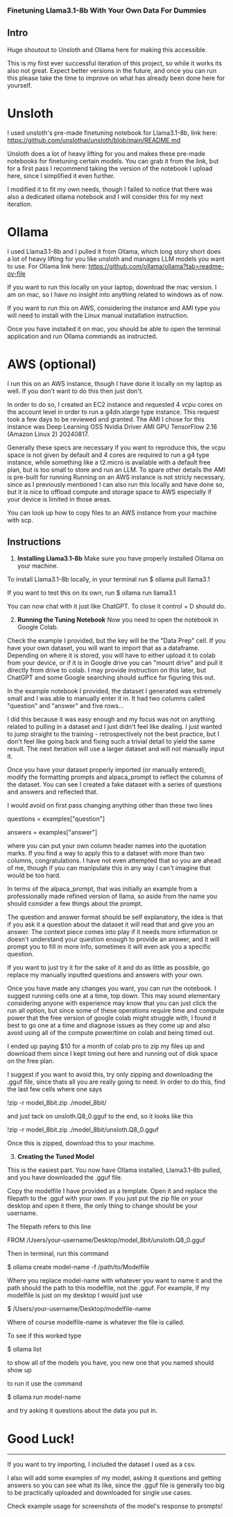 ### Finetuning Llama3.1-8b With Your Own Data For Dummies 

## Intro

Huge shoutout to Unsloth and Ollama here for making this accessible.

This is my first ever successful iteration of this project, so while it works its also not great. Expect better versions in the future, and once you can run this please take the time to improve on what has already been done here for yourself.

# Unsloth

I used unsloth's pre-made finetuning notebook for Llama3.1-8b, link here:
https://github.com/unslothai/unsloth/blob/main/README.md

Unsloth does a lot of heavy lifting for you and makes these pre-made notebooks for finetuning certain models. You can grab it from the link, but for a first pass I recommend taking the version of the notebook I upload here, since I simplified it even further.

I modified it to fit my own needs, though I failed to notice that there was also a dedicated ollama notebook and I will consider this for my next iteration.

# Ollama 
I used Llama3.1-8b and I pulled it from Ollama, which long story short does a lot of heavy lifting for you like unsloth and manages LLM models you want to use.
For Ollama link here: 
https://github.com/ollama/ollama?tab=readme-ov-file

If you want to run this locally on your laptop, download the mac version. I am on mac, so I have no insight into anything related to windows as of now.

If you want to run this on AWS, considering the instance and AMI type you will need to install with the Linux manual installation instruction.

Once you have installed it on mac, you should be able to open the terminal application and run Ollama commands as instructed. 

# AWS (optional)
I run this on an AWS instance, though I have done it locally on my laptop as well. If you don't want to do this then just don't.

In order to do so, I created an EC2 instance and requested 4 vcpu cores on the account level in order to run a g4dn.xlarge type instance. This request took a few days to be reviewed and granted. 
The AMI I chose for this instance was Deep Learning OSS Nvidia Driver AMI GPU TensorFlow 2.16 (Amazon Linux 2) 20240817. 

Generally these specs are necessary if you want to reproduce this, the vcpu space is not given by default and 4 cores are required to run a g4 type instance, while something like a t2.micro is available with a default free plan, but is too small to store and run an LLM. To spare other details the AMI is pre-built for running Running on an AWS instance is not stricly necessary, since as I previously mentioned I can also run this locally and have done so, but it is nice to offload compute and storage space to AWS especially if your device is limited in those areas.

You can look up how to copy files to an AWS instance from your machine with scp.

## Instructions

1. **Installing Llama3.1-8b**
Make sure you have properly installed Ollama on your machine. 

To install Llama3.1-8b locally, in your terminal run $ ollama pull llama3.1 

If you want to test this on its own, run $ ollama run llama3.1

You can now chat with it just like ChatGPT. To close it control + D should do.

2. **Running the Tuning Notebook**
Now you need to open the notebook in Google Colab. 

Check the example I provided, but the key will be the "Data Prep" cell. If you have your own dataset, you will want to import that as a dataframe. Depending on where it is stored, you will have to either upload it to colab from your device, or if it is in Google drive you can "mount drive" and pull it directly from drive to colab. I may provide instruction on this later, but ChatGPT and some Google searching should suffice for figuring this out. 

In the example notebook I provided, the dataset I generated was extremely small and I was able to manually enter it in. It had two columns called "question" and "answer" and five rows...

I did this because it was easy enough and my focus was not on anything related to pulling in a dataset and I just didn't feel like dealing. I just wanted to jump straight to the training -  retrospectively not the best practice, but I don't feel like going back and fixing such a trivial detail to yield the same result. The next iteration will use a larger dataset and will not manually input it.

Once you have your dataset properly imported (or manually entered), modify the formatting prompts and alpaca_prompt to reflect the columns of the dataset. You can see I created a fake dataset with a series of questions and answers and reflected that. 

I would avoid on first pass changing anything other than these two lines

questions = examples["question"]

answers   = examples["answer"]

where you can put your own column header names into the quotation marks. If you find a way to apply this to a dataset with more than two columns, congratulations. I have not even attempted that so you are ahead of me, though if you can manipulate this in any way I can't imagine that would be too hard. 

In terms of the alpaca_prompt, that was initially an example from a professionally made refined version of llama, so aside from the name you should consider a few things about the prompt.

The question and answer format should be self explanatory, the idea is that if you ask it a question about the dataset it will read that and give you an answer. The context piece comes into play if it needs more information or doesn't understand your question enough to provide an answer, and it will prompt you to fill in more info, sometimes it will even ask you a specific question. 

If you want to just try it for the sake of it and do as little as possible, go replace my manually inputted questions and answers with your own.

Once you have made any changes you want, you can run the notebook. I suggest running cells one at a time, top down. This may sound elementary considering anyone with experience may know that you can just click the run all option, but since some of these operations require time and compute power that the free version of google colab might struggle with, I found it best to go one at a time and diagnose issues as they come up and also avoid using all of the compute power/time on colab and being timed out.

I ended up paying $10 for a month of colab pro to zip my files up and download them since I kept timing out here and running out of disk space on the free plan.

I suggest if you want to avoid this, try only zipping and downloading the .gguf file, since thats all you are really going to need. In order to do this, find the last few cells where one says 

!zip -r model_8bit.zip ./model_8bit/

and just tack on unsloth.Q8_0.gguf to the end, so it looks like this

!zip -r model_8bit.zip ./model_8bit/unsloth.Q8_0.gguf

Once this is zipped, download this to your machine. 

3. **Creating the Tuned Model**

This is the easiest part. You now have Ollama installed, Llama3.1-8b pulled, and you have downloaded the .gguf file.

Copy the modelfile I have provided as a template. Open it and replace the filepath to the .gguf with your own. If you just put the zip file on your desktop and open it there, the only thing to change should be your username.

The filepath refers to this line

FROM /Users/your-username/Desktop/model_8bit/unsloth.Q8_0.gguf

Then in terminal, run this command

$ ollama create model-name -f /path/to/Modelfile

Where you replace model-name with whatever you want to name it and the path should the path to this modelfile, not the .gguf. For example, if my modelfile is just on my desktop I would just use

$ /Users/your-username/Desktop/modelfile-name 

Where of course modelfile-name is whatever the file is called.

To see if this worked type 

$ ollama list 

to show all of the models you have, you new one that you named should show up

to run it use the command

$ ollama run model-name

and try asking it questions about the data you put in.


# Good Luck!

-----------------------------------

If you want to try importing, I included the dataset I used as a csv.

I also will add some examples of my model, asking it questions and getting answers so you can see what its like, since the .gguf file is generally too big to be practically uploaded and downloaded for single use cases.

Check example usage for screenshots of the model's response to prompts!
